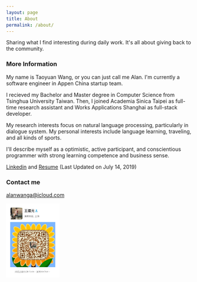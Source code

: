 ```yaml
---
layout: page
title: About
permalink: /about/
---
```


Sharing what I find interesting during daily work. It's all about giving back to the community.

### More Information

My name is Taoyuan Wang, or you can just call me Alan. I'm currently a software engineer in Appen China startup team.

I recieved my Bachelor and Master degree in Computer Science from Tsinghua University Taiwan. Then, I joined Academia Sinica Taipei as full-time research assistant and Works Applications Shanghai as full-stack developer.

My research interests focus on natural language processing, particularly in dialogue system. My personal interests include language learning, traveling, and all kinds of sports.

I'll describe myself as a optimistic, active participant, and conscientious programmer with strong learning competence and business sense.

<a href="https://www.linkedin.com/in/taoyuanwang/">Linkedin</a> and <a href="/TaoyuanWang_resume.pdf">Resume</a> (Last Updated on July 14, 2019)

### Contact me

[alanwanga@icloud.com](mailto:alanwanga@icloud.com)

<img src="/images/wechatqrcode.JPG" height="200" />
